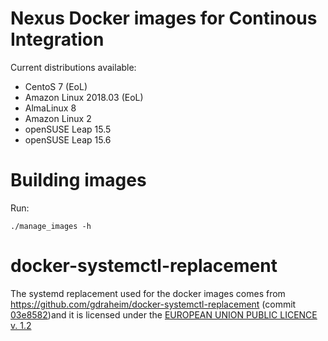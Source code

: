# Nexus Docker images for Continous Integration

Current distributions available:

* CentoS 7 (EoL)
* Amazon Linux 2018.03 (EoL)
* AlmaLinux 8
* Amazon Linux 2
* openSUSE Leap 15.5
* openSUSE Leap 15.6

# Building images

Run:

```
./manage_images -h
```

# docker-systemctl-replacement

The systemd replacement used for the docker images comes from https://github.com/gdraheim/docker-systemctl-replacement (commit [03e8582](https://github.com/gdraheim/docker-systemctl-replacement/tree/03e8582d8096c0c5261b2261b892348504ce9553))and it is licensed under the [EUROPEAN UNION PUBLIC LICENCE v. 1.2](EUPL-LICENSE.md)
